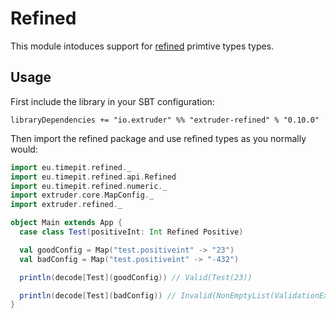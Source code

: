 # Refined
This module intoduces support for [refined](https://github.com/fthomas/refined) primtive types types.

## Usage
First include the library in your SBT configuration:
```
libraryDependencies += "io.extruder" %% "extruder-refined" % "0.10.0"
```
Then import the refined package and use refined types as you normally would:
```scala
import eu.timepit.refined._
import eu.timepit.refined.api.Refined
import eu.timepit.refined.numeric._
import extruder.core.MapConfig._
import extruder.refined._

object Main extends App {
  case class Test(positiveInt: Int Refined Positive)

  val goodConfig = Map("test.positiveint" -> "23")
  val badConfig = Map("test.positiveint" -> "-432")

  println(decode[Test](goodConfig)) // Valid(Test(23))

  println(decode[Test](badConfig)) // Invalid(NonEmptyList(ValidationException(Could not parse value '-432' at 'test.positiveint': Predicate failed: (-432 > 0).)))
}
```
